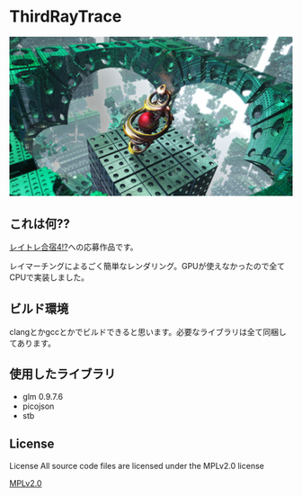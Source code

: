 # ThirdRayTrace

![レンダリング結果](completion.png)

## これは何??

[レイトレ合宿4!?](https://sites.google.com/site/raytracingcamp4/)への応募作品です。

レイマーチングによるごく簡単なレンダリング。GPUが使えなかったので全てCPUで実装しました。

## ビルド環境

clangとかgccとかでビルドできると思います。必要なライブラリは全て同梱してあります。

## 使用したライブラリ

+ glm 0.9.7.6
+ picojson
+ stb

## License

License All source code files are licensed under the MPLv2.0 license

[MPLv2.0](https://www.mozilla.org/MPL/2.0/)
